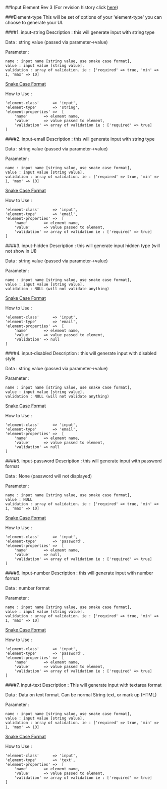 ##Input Element
Rev 3 (For revision history click [here](https://github.com/ThunderID/ThunderComponents/blob/master/Contracts/Backend/log-inputs.mdown))

###Element-type
This will be set of options of your 'element-type' you can choose  to generate your UI.

####1. input-string
Description : this will generate input with string type 

Data : string value (passed via parameter->value)

Parameter : 

	name : input name [string value, use snake case format],
	value : input value [string value],
	validation : array of validation. ie : ['required' => true, 'min' => 1, 'max' => 10]

[Snake Case Format](https://en.wikipedia.org/wiki/Snake_case)

How to Use :

	'element-class'      => 'input',
	'element-type'       => 'string',
	'element-properties' =>  [
		'name'       => element name,
		'value'      => value passed to element,
		'validation' => array of validation ie : ['required' => true]
	]

####2. input-email
Description : this will generate input with string type 

Data : string value (passed via parameter->value)

Parameter : 

	name : input name [string value, use snake case format],
	value : input value [string value],
	validation : array of validation. ie : ['required' => true, 'min' => 1, 'max' => 10]

[Snake Case Format](https://en.wikipedia.org/wiki/Snake_case)

How to Use :

	'element-class'      => 'input',
	'element-type'       => 'email',
	'element-properties' =>  [
		'name'       => element name,
		'value'      => value passed to element,
		'validation' => array of validation ie : ['required' => true]
	]

####3. input-hidden
Description : this will generate input hidden type (will not show in UI)

Data : string value (passed via parameter->value)

Parameter : 

	name : input name [string value, use snake case format],
	value : input value [string value],
	validation : NULL (will not validate anything)

[Snake Case Format](https://en.wikipedia.org/wiki/Snake_case)

How to Use :

	'element-class'      => 'input',
	'element-type'       => 'email',
	'element-properties' =>  [
		'name'       => element name,
		'value'      => value passed to element,
		'validation' => null
	]
	
####4. input-disabled
Description : this will generate input with disabled style

Data : string value (passed via parameter->value)

Parameter : 

	name : input name [string value, use snake case format],
	value : input value [string value],
	validation : NULL (will not validate anything)

[Snake Case Format](https://en.wikipedia.org/wiki/Snake_case)

How to Use :

	'element-class'      => 'input',
	'element-type'       => 'email',
	'element-properties' =>  [
		'name'       => element name,
		'value'      => value passed to element,
		'validation' => null
	]

####5. input-password
Description : this will generate input with password format

Data : None (password will not displayed)

Parameter : 

	name : input name [string value, use snake case format],
	value : NULL
	validation : array of validation. ie : ['required' => true, 'min' => 1, 'max' => 10]

[Snake Case Format](https://en.wikipedia.org/wiki/Snake_case)

How to Use :

	'element-class'      => 'input',
	'element-type'       => 'password',
	'element-properties' =>  [
		'name'       => element name,
		'value'      => null,
		'validation' => array of validation ie : ['required' => true]
	]

####6. input-number
Description : this will generate input with number format

Data : number format

Parameter : 

	name : input name [string value, use snake case format],
	value : input value [string value],
	validation : array of validation. ie : ['required' => true, 'min' => 1, 'max' => 10]

[Snake Case Format](https://en.wikipedia.org/wiki/Snake_case)

How to Use :

	'element-class'      => 'input',
	'element-type'       => 'password',
	'element-properties' =>  [
		'name'       => element name,
		'value'      => value passed to element,
		'validation' => array of validation ie : ['required' => true]
	]

####7. input-text
Description : This will generate input with textarea format

Data : Data on text format. Can be normal String text, or mark up (HTML)

Parameter : 

	name : input name [string value, use snake case format],
	value : input value [string value],
	validation : array of validation. ie : ['required' => true, 'min' => 1, 'max' => 10]

[Snake Case Format](https://en.wikipedia.org/wiki/Snake_case)

How to Use :

	'element-class'      => 'input',
	'element-type'       => 'text',
	'element-properties' =>  [
		'name'       => element name,
		'value'      => value passed to element,
		'validation' => array of validation ie : ['required' => true]
	]
